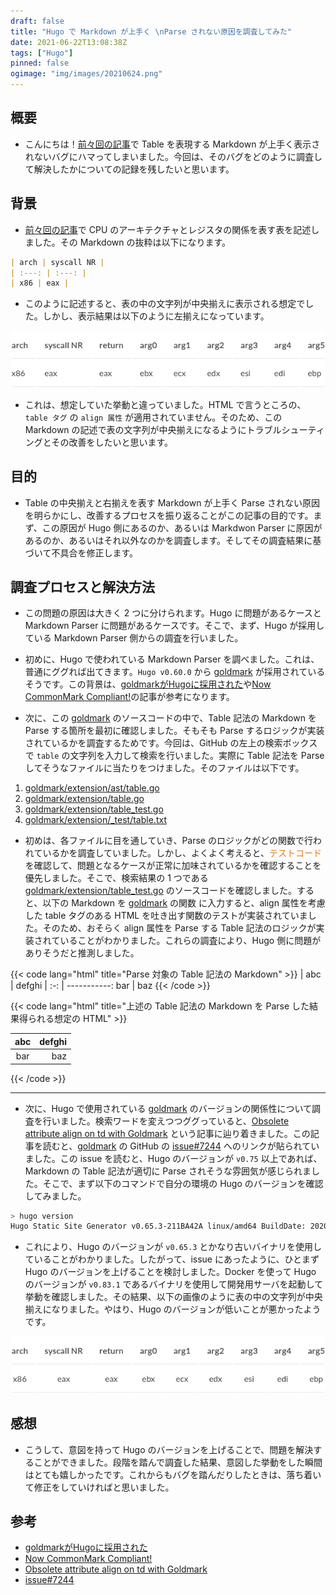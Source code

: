 ```yaml
---
draft: false
title: "Hugo で Markdown が上手く \nParse されない原因を調査してみた"
date: 2021-06-22T13:08:38Z
tags: ["Hugo"]
pinned: false
ogimage: "img/images/20210624.png"
---
```


## 概要

- こんにちは！[前々回の記事](https://haytok.jp/post/20210618/)で Table を表現する Markdown が上手く表示されないバグにハマってしまいました。今回は、そのバグをどのように調査して解決したかについての記録を残したいと思います。

## 背景

- [前々回の記事](https://haytok.jp/post/20210618/)で CPU のアーキテクチャとレジスタの関係を表す表を記述しました。その Markdown の抜粋は以下になります。

```markdown
| arch | syscall NR |
| :---: | :---: |
| x86 | eax |
```

- このように記述すると、表の中の文字列が中央揃えに表示される想定でした。しかし、表示結果は以下のように左揃えになっています。

![01_hakiwata.png](01_hakiwata.png)

- これは、想定していた挙動と違っていました。HTML で言うところの、`table タグ` の `align 属性` が適用されていません。そのため、この Markdown の記述で表の文字列が中央揃えになるようにトラブルシューティングとその改善をしたいと思います。

## 目的

- Table の中央揃えと右揃えを表す Markdown が上手く Parse されない原因を明らかにし、改善するプロセスを振り返ることがこの記事の目的です。まず、この原因が Hugo 側にあるのか、あるいは Markdwon Parser に原因があるのか、あるいはそれ以外なのかを調査します。そしてその調査結果に基づいて不具合を修正します。

## 調査プロセスと解決方法

- この問題の原因は大きく 2 つに分けられます。Hugo に問題があるケースと Markdown Parser に問題があるケースです。そこで、まず、Hugo が採用している Markdown Parser 側からの調査を行いました。

- 初めに、Hugo で使われている Markdown Parser を調べました。これは、普通にググれば出てきます。`Hugo v0.60.0` から [goldmark](https://github.com/yuin/goldmark) が採用されているそうです。この背景は、[goldmarkがHugoに採用された](http://inforno.net/articles/2019/12/25/hugo-now-uses-goldmark)や[Now CommonMark Compliant!](https://gohugo.io/news/0.60.0-relnotes/)の記事が参考になります。

- 次に、この [goldmark](https://github.com/yuin/goldmark) のソースコードの中で、Table 記法の Markdown を Parse する箇所を最初に確認しました。そもそも Parse するロジックが実装されているかを調査するためです。今回は、GitHub の左上の検索ボックスで `table` の文字列を入力して検索を行いました。実際に Table 記法を Parse してそうなファイルに当たりをつけました。そのファイルは以下です。

1. [goldmark/extension/ast/table.go](https://github.com/yuin/goldmark/blob/75d8cce5b78c7e1d5d9c4ca32c1164f0a1e57b53/extension/ast/table.go)
2. [goldmark/extension/table.go](https://github.com/yuin/goldmark/blob/75d8cce5b78c7e1d5d9c4ca32c1164f0a1e57b53/extension/table.go)
3. [goldmark/extension/table_test.go](https://github.com/yuin/goldmark/blob/75d8cce5b78c7e1d5d9c4ca32c1164f0a1e57b53/extension/table_test.go)
4. [goldmark/extension/_test/table.txt](https://github.com/yuin/goldmark/blob/75d8cce5b78c7e1d5d9c4ca32c1164f0a1e57b53/extension/_test/table.txt)

- 初めは、各ファイルに目を通していき、Parse のロジックがどの関数で行われているかを調査していました。しかし、よくよく考えると、<span style="color:#e47911;">テストコード</span>を確認して、問題となるケースが正常に加味されているかを確認することを優先しました。そこで、検索結果の 1 つである [goldmark/extension/table_test.go](https://github.com/yuin/goldmark/blob/75d8cce5b78c7e1d5d9c4ca32c1164f0a1e57b53/extension/table_test.go) のソースコードを確認しました。すると、以下の Markdown を [goldmark](https://github.com/yuin/goldmark) の関数 に入力すると、align 属性を考慮した table タグのある HTML を吐き出す関数のテストが実装されていました。そのため、おそらく align 属性を Parse する Table 記法のロジックが実装されていることがわかりました。これらの調査により、Hugo 側に問題がありそうだと推測しました。

{{< code lang="html" title="Parse 対象の Table 記法の Markdown" >}}
| abc | defghi |
:-: | -----------:
bar | baz
{{< /code >}}

{{< code lang="html" title="上述の Table 記法の Markdown を Parse した結果得られる想定の HTML" >}}
<table>
    <thead>
        <tr>
            <th align="center">abc</th>
            <th align="right">defghi</th>
        </tr>
    </thead>
    <tbody>
        <tr>
            <td align="center">bar</td>
            <td align="right">baz</td>
        </tr>
    </tbody>
</table>
{{< /code >}}

---

- 次に、Hugo で使用されている [goldmark](https://github.com/yuin/goldmark) のバージョンの関係性について調査を行いました。検索ワードを変えつつググっていると、[Obsolete attribute align on td with Goldmark](https://discourse.gohugo.io/t/obsolete-attribute-align-on-td-with-goldmark/25021) という記事に辿り着きました。この記事を読むと、[goldmark](https://github.com/yuin/goldmark) の GitHub の [issue#7244](https://github.com/gohugoio/hugo/issues/7244) へのリンクが貼られていました。この issue を読むと、Hugo のバージョンが `v0.75` 以上であれば、Markdown の Table 記法が適切に Parse されそうな雰囲気が感じられました。そこで、まず以下のコマンドで自分の環境の Hugo のバージョンを確認してみました。

```bash
> hugo version
Hugo Static Site Generator v0.65.3-211BA42A linux/amd64 BuildDate: 2020-02-23T09:59:37Z
```

- これにより、Hugo のバージョンが `v0.65.3` とかなり古いバイナリを使用していることがわかりました。したがって、issue にあったように、ひとまず Hugo のバージョンを上げることを検討しました。Docker を使って Hugo のバージョンが `v0.83.1` であるバイナリを使用して開発用サーバを起動して挙動を確認しました。その結果、以下の画像のように表の中の文字列が中央揃えになりました。やはり、Hugo のバージョンが低いことが悪かったようです。

![02_hakiwata.png](02_hakiwata.png)

## 感想

- こうして、意図を持って Hugo のバージョンを上げることで、問題を解決することができました。段階を踏んで調査した結果、意図した挙動をした瞬間はとても嬉しかったです。これからもバグを踏んだりしたときは、落ち着いて修正をしていければと思いました。

## 参考

- [goldmarkがHugoに採用された](http://inforno.net/articles/2019/12/25/hugo-now-uses-goldmark)
- [Now CommonMark Compliant!](https://gohugo.io/news/0.60.0-relnotes/)
- [Obsolete attribute align on td with Goldmark](https://discourse.gohugo.io/t/obsolete-attribute-align-on-td-with-goldmark/25021)
- [issue#7244](https://github.com/gohugoio/hugo/issues/7244)
